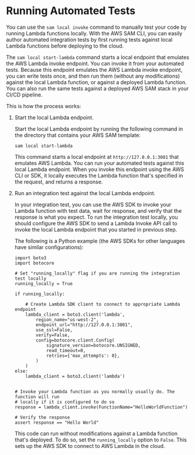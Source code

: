 # Running Automated Tests<a name="serverless-sam-cli-using-automated-tests"></a>

You can use the `sam local invoke` command to manually test your code by running Lambda functions locally\. With the AWS SAM CLI, you can easily author automated integration tests by first running tests against local Lambda functions before deploying to the cloud\. 

The `sam local start-lambda` command starts a local endpoint that emulates the AWS Lambda invoke endpoint\. You can invoke it from your automated tests\. Because this endpoint emulates the AWS Lambda invoke endpoint, you can write tests once, and then run them \(without any modifications\) against the local Lambda function, or against a deployed Lambda function\. You can also run the same tests against a deployed AWS SAM stack in your CI/CD pipeline\.

This is how the process works:

1. Start the local Lambda endpoint\.

   Start the local Lambda endpoint by running the following command in the directory that contains your AWS SAM template:

   ```
   sam local start-lambda
   ```

   This command starts a local endpoint at `http://127.0.0.1:3001` that emulates AWS Lambda\. You can run your automated tests against this local Lambda endpoint\. When you invoke this endpoint using the AWS CLI or SDK, it locally executes the Lambda function that's specified in the request, and returns a response\.

1. Run an integration test against the local Lambda endpoint\.

   In your integration test, you can use the AWS SDK to invoke your Lambda function with test data, wait for response, and verify that the response is what you expect\. To run the integration test locally, you should configure the AWS SDK to send a Lambda Invoke API call to invoke the local Lambda endpoint that you started in previous step\.

   The following is a Python example \(the AWS SDKs for other languages have similar configurations\):

   ```
   import boto3
   import botocore
   
   # Set "running_locally" flag if you are running the integration test locally
   running_locally = True
   
   if running_locally:
   
       # Create Lambda SDK client to connect to appropriate Lambda endpoint
       lambda_client = boto3.client('lambda',
           region_name="us-west-2",
           endpoint_url="http://127.0.0.1:3001",
           use_ssl=False,
           verify=False,
           config=botocore.client.Config(
               signature_version=botocore.UNSIGNED,
               read_timeout=0,
               retries={'max_attempts': 0},
           )
       )
   else:
       lambda_client = boto3.client('lambda')
   
   
   # Invoke your Lambda function as you normally usually do. The function will run
   # locally if it is configured to do so
   response = lambda_client.invoke(FunctionName="HelloWorldFunction")
   
   # Verify the response
   assert response == "Hello World"
   ```

   This code can run without modifications against a Lambda function that's deployed\. To do so, set the `running_locally` option to `False`\. This sets up the AWS SDK to connect to AWS Lambda in the cloud\.